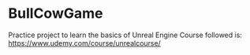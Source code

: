 # BullCowGame

Practice project to learn the basics of Unreal Engine
Course followed is: https://www.udemy.com/course/unrealcourse/